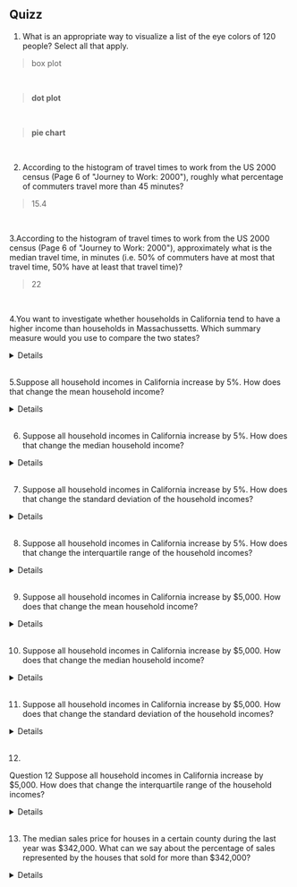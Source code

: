 ## Quizz
1. What is an appropriate way to visualize a list of the eye colors of 120 people? Select all that apply.

> box plot

<br>

> **dot plot**

<br>

> **pie chart**

<br>

2. According to the histogram of travel times to work from the US 2000 census (Page 6 of "Journey to Work: 2000"), roughly what percentage of commuters travel more than 45 minutes?

> 15.4
<br>

3.According to the histogram of travel times to work from the US 2000 census (Page 6 of "Journey to Work: 2000"), approximately what is the median travel time, in minutes (i.e. 50% of commuters have at most that travel time, 50% have at least that travel time)?

> 22

<br>

4.You want to investigate whether households in California tend to have a higher income than households in Massachussetts. Which summary measure would you use to compare the two states?
<details>
> median household income
> </details>

<br>

5.Suppose all household incomes in California increase by 5%. How does that change the mean household income?
<details>
> the mean household income goes up by 5%
</details>
<br>

6. Suppose all household incomes in California increase by 5%. How does that change the median household income?

<details>
> median household income goes up by 5%
</details>
<br>

7. Suppose all household incomes in California increase by 5%. How does that change the standard deviation of the household incomes?
<details>
> the standard deviation of the household incomes goes up by 5%
</details>
<br>

8. Suppose all household incomes in California increase by 5%. How does that change the interquartile range of the household incomes?
<details>
> the interquartile range of the household incomes goes up by 5%
</details>
<br>

9. Suppose all household incomes in California increase by $5,000. How does that change the mean household income?
<details>
> the mean household income goes up by $5,000
</details>
<br>

10. Suppose all household incomes in California increase by $5,000. How does that change the median household income?
<details>
> the median household income goes up by $5,000
</details>
<br>

11. Suppose all household incomes in California increase by $5,000. How does that change the standard deviation of the household incomes?
<details>
> the standard deviation of the household incomes doesn't change
</details>
<br>

12.
Question 12
Suppose all household incomes in California increase by $5,000. How does that change the interquartile range of the household incomes?
<details>
> the interquartile range of the household incomes doesn't change
</details>
<br>

13. The median sales price for houses in a certain county during the last year was $342,000. What can we say about the percentage of sales represented by the houses that sold for more than $342,000?
<details>
> the houses that sold for more than $342,000 represent exactly 50% of all sales
</details>